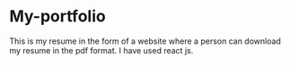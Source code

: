# My-portfolio
This is my resume in the form of a website where a person can download my resume in the pdf format. I have used react js.
